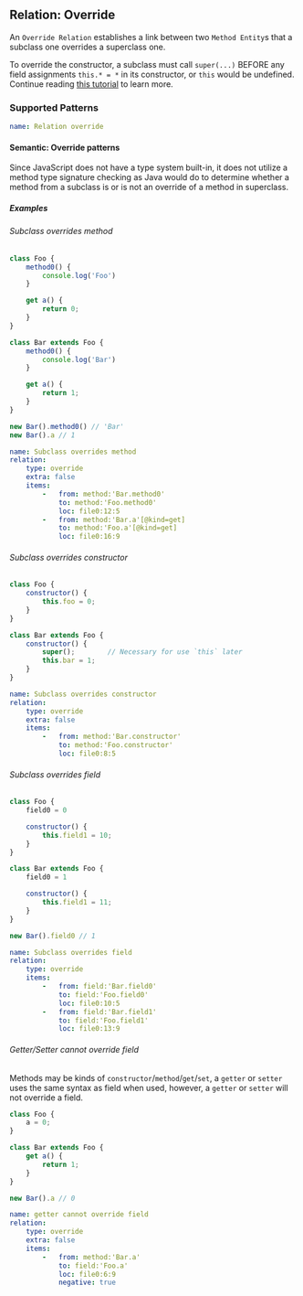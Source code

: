## Relation: Override

An `Override Relation` establishes a link between
two `Method Entity`s that a subclass one overrides a superclass
one.

To override the constructor, a subclass must call `super(...)`
BEFORE any field assignments `this.* = *` in its constructor,
or `this` would be undefined. Continue
reading [this tutorial](https://javascript.info/class-inheritance#overriding-constructor)
to learn more.

### Supported Patterns

```yaml
name: Relation override
```

#### Semantic: Override patterns

Since JavaScript does not have a type system built-in, it does
not utilize a method type signature checking as Java would do to
determine whether a method from a subclass is or is not an
override of a method in superclass.

##### Examples

###### Subclass overrides method

```js
class Foo {
    method0() {
        console.log('Foo')
    }

    get a() {
        return 0;
    }
}

class Bar extends Foo {
    method0() {
        console.log('Bar')
    }

    get a() {
        return 1;
    }
}

new Bar().method0() // 'Bar'
new Bar().a // 1
```

```yaml
name: Subclass overrides method
relation:
    type: override
    extra: false
    items:
        -   from: method:'Bar.method0'
            to: method:'Foo.method0'
            loc: file0:12:5
        -   from: method:'Bar.a'[@kind=get]
            to: method:'Foo.a'[@kind=get]
            loc: file0:16:9
```

###### Subclass overrides constructor

```js
class Foo {
    constructor() {
        this.foo = 0;
    }
}

class Bar extends Foo {
    constructor() {
        super();        // Necessary for use `this` later
        this.bar = 1;
    }
}
```

```yaml
name: Subclass overrides constructor
relation:
    type: override
    extra: false
    items:
        -   from: method:'Bar.constructor'
            to: method:'Foo.constructor'
            loc: file0:8:5
```

###### Subclass overrides field

```js
class Foo {
    field0 = 0

    constructor() {
        this.field1 = 10;
    }
}

class Bar extends Foo {
    field0 = 1

    constructor() {
        this.field1 = 11;
    }
}

new Bar().field0 // 1
```

```yaml
name: Subclass overrides field
relation:
    type: override
    items:
        -   from: field:'Bar.field0'
            to: field:'Foo.field0'
            loc: file0:10:5
        -   from: field:'Bar.field1'
            to: field:'Foo.field1'
            loc: file0:13:9
```

###### Getter/Setter cannot override field

Methods may be kinds of `constructor`/`method`/`get`/`set`,
a `getter` or `setter` uses the same syntax as field when used,
however, a `getter` or `setter` will not override a field.

```js
class Foo {
    a = 0;
}

class Bar extends Foo {
    get a() {
        return 1;
    }
}

new Bar().a // 0
```

```yaml
name: getter cannot override field
relation:
    type: override
    extra: false
    items:
        -   from: method:'Bar.a'
            to: field:'Foo.a'
            loc: file0:6:9
            negative: true
```
